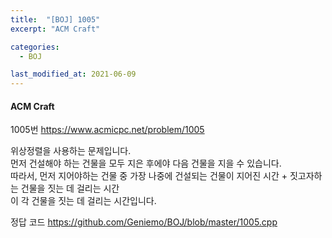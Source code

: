```yaml
---
title:  "[BOJ] 1005"
excerpt: "ACM Craft"

categories:
  - BOJ

last_modified_at: 2021-06-09
---
```


#### ACM Craft

1005번 <https://www.acmicpc.net/problem/1005>

위상정렬을 사용하는 문제입니다.<br>
먼저 건설해야 하는 건물을 모두 지은 후에야 다음 건물을 지을 수 있습니다.<br>
따라서, 먼저 지어야하는 건물 중 가장 나중에 건설되는 건물이 지어진 시간 + 짓고자하는 건물을 짓는 데 걸리는 시간<br>
이 각 건물을 짓는 데 걸리는 시간입니다.

정답 코드 <https://github.com/Geniemo/BOJ/blob/master/1005.cpp>